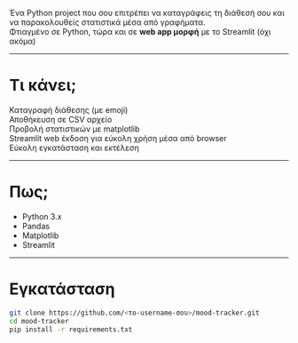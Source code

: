 Ένα Python project που σου επιτρέπει να καταγράφεις τη διάθεσή σου και να παρακολουθείς στατιστικά μέσα από γραφήματα.  
Φτιαγμένο  σε Python, τώρα και σε **web app μορφή** με το Streamlit (όχι ακόμα)

---

# Τι κάνει;

 Καταγραφή διάθεσης (με emoji)  
 Αποθήκευση σε CSV αρχείο  
 Προβολή στατιστικών με matplotlib  
 Streamlit web έκδοση για εύκολη χρήση μέσα από browser  
 Εύκολη εγκατάσταση και εκτέλεση

---

# Πως;

- Python 3.x  
- Pandas  
- Matplotlib  
- Streamlit  

---

# Εγκατάσταση

```bash
git clone https://github.com/<το-username-σου>/mood-tracker.git
cd mood-tracker
pip install -r requirements.txt 
